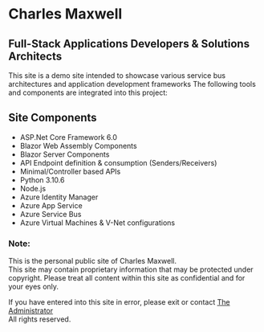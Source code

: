 # Charles Maxwell
## Full-Stack Applications Developers & Solutions Architects

<p>This site is a demo site intended to showcase various service bus architectures and application development frameworks
The following tools and components are integrated into this project:</p>

<h2>Site Components</h2>

<ul>
  <li>ASP.Net Core Framework 6.0</li>
  
  <li>Blazor Web Assembly Components
  <li>Blazor Server Components
  <li>API Endpoint definition & consumption (Senders/Receivers)  
  <li>Minimal/Controller based APIs 
  <li>Python 3.10.6
  <li>Node.js</>
  <li>Azure Identity Manager</li>
  <li>Azure App Service</li>
  <li>Azure Service Bus</li>
  <li>Azure Virtual Machines & V-Net configurations
</ul>

 <h3>Note:</h3>

This is the personal public site of Charles Maxwell.<br />
This site may contain proprietary information that may be protected under copyright. Please treat all content within this site as confidential and for your eyes only.

If you have entered into this site in error, please exit or contact <a href="mailto:CharlesMaxwell87@gmail.com" target="_blank">The Administrator</a> <br /> All rights reserved.   


